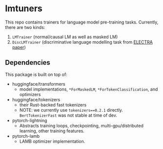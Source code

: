 # lmtuners

This repo contains trainers for language model pre-training tasks.
Currently, there are two kinds:

1.  `LMTrainer` (normal/causal LM as well as masked LM)
2.  `DiscLMTrainer` (discriminative language modelling task from [ELECTRA paper](https://openreview.net/pdf?id=r1xMH1BtvB))

## Dependencies

This package is built on top of:

-   huggingface/transformers
    -   model implementations, `*ForMaskedLM`, `*ForTokenClassification`, and optimizers
-   huggingface/tokenizers
    -   their Rust-backed fast tokenizers
    -   NOTE: we currently use `tokenizers==0.2.1` directly.  `BertTokenizerFast` was not stable at time of dev.
-   pytorch-lightning
    -   Abstracts training loops, checkpointing, multi-gpu/distributed learning, other training features.
-   pytorch-lamb
    -  LAMB optimizer implementation.
